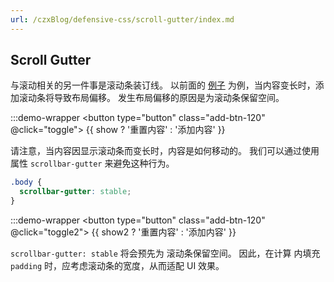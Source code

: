 ```yaml
---
url: /czxBlog/defensive-css/scroll-gutter/index.md
---
```

## Scroll Gutter

与滚动相关的另一件事是滚动条装订线。
以前面的 [例子](/defensive-css/scroll-chaining/) 为例，当内容变长时，添加滚动条将导致布局偏移。
发生布局偏移的原因是为滚动条保留空间。

:::demo-wrapper
\<button type="button" class="add-btn-120" @click="toggle">
{{ show ? '重置内容' : '添加内容' }}


请注意，当内容因显示滚动条而变长时，内容是如何移动的。
我们可以通过使用属性 `scrollbar-gutter` 来避免这种行为。

```css
.body {
  scrollbar-gutter: stable;
}
```

:::demo-wrapper
\<button type="button" class="add-btn-120" @click="toggle2">
{{ show2 ? '重置内容' : '添加内容' }}


`scrollbar-gutter: stable` 将会预先为 滚动条保留空间。
因此，在计算 内填充 `padding` 时，应考虑滚动条的宽度，从而适配 UI 效果。
